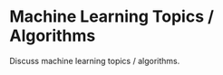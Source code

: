 # Machine Learning Topics / Algorithms

Discuss machine learning topics / algorithms.

```{tableofcontents}
```


